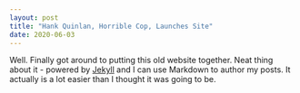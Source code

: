 ```yaml
---
layout: post
title: "Hank Quinlan, Horrible Cop, Launches Site"
date: 2020-06-03
---
```


Well. Finally got around to putting this old website together. Neat thing about it - powered by [Jekyll](http://jekyllrb.com) and I can use Markdown to author my posts. It actually is a lot easier than I thought it was going to be.
